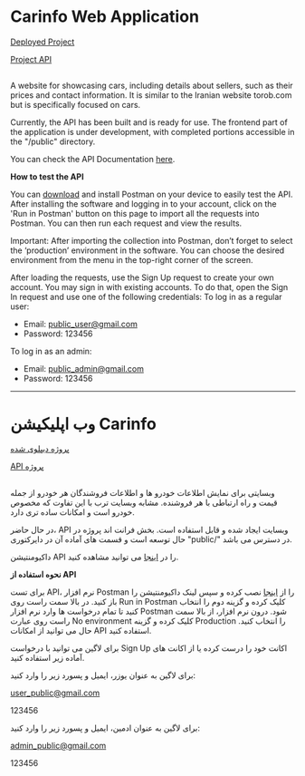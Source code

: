 # Carinfo Web Application

[Deployed Project](http://carinfo.infinicoder.ir)

[Project API](http://carinfo.infinicoder.ir/api/v1)

##

A website for showcasing cars, including details about sellers, such as their prices and contact information. It is similar to the Iranian website torob.com but is specifically focused on cars.

Currently, the API has been built and is ready for use. The frontend part of the application is under development, with completed portions accessible in the "/public" directory.

You can check the API Documentation [here](https://documenter.getpostman.com/view/35280116/2sA3s6FpuJ).

**How to test the API**

You can [download](https://www.postman.com/downloads/) and install Postman on your device to easily test the API. After installing the software and logging in to your account, click on the 'Run in Postman' button on this page to import all the requests into Postman. You can then run each request and view the results.

Important: After importing the collection into Postman, don’t forget to select the ‘production’ environment in the software. You can choose the desired environment from the menu in the top-right corner of the screen.

After loading the requests, use the Sign Up request to create your own account. You may sign in with existing accounts. To do that, open the Sign In request and use one of the following credentials:
To log in as a regular user:

- Email: public_user@gmail.com
- Password: 123456

To log in as an admin:

- Email: public_admin@gmail.com
- Password: 123456

---

# وب اپلیکیشن Carinfo

[پروژه دیپلوی شده](http://carinfo.infinicoder.ir)

[API پروژه](http://carinfo.infinicoder.ir/api/v1)

##

وبسایتی برای نمایش اطلاعات خودرو ها و اطلاعات فروشندگان هر خودرو از جمله قیمت و راه ارتباطی با هر فروشنده. مشابه وبسایت ترب با این تفاوت که مخصوص خودرو است و امکانات ساده تری دارد.

در حال حاضر، API وبسایت ایجاد شده و قابل استفاده است. بخش فرانت اند پروژه در حال توسعه است و قسمت های آماده آن در دایرکتوری "public/" در دسترس می باشد.

داکیومنتیشن API را در [اینجا](https://documenter.getpostman.com/view/35280116/2sA3s6FpuJ) می توانید مشاهده کنید.

**نحوه استفاده از API**

برای تست API، نرم افزار Postman را از [اینجا](https://www.postman.com/downloads/) نصب کرده و سپس لینک داکیومنتیشن را باز کنید. در بالا سمت راست روی Run in Postman کلیک کرده و گزینه دوم را انتخاب کنید تا تمام درخواست ها وارد نرم افزار Postman شود. درون نرم افزار،
از بالا سمت راست روی عبارت No environment کلیک کرده و گزینه Production را انتخاب کنید.
حال می توانید از امکانات API استفاده کنید.

برای لاگین می توانید با درخواست Sign Up اکانت خود را درست کرده یا از اکانت های آماده زیر استفاده کنید.

برای لاگین به عنوان یوزر، ایمیل و پسورد زیر را وارد کنید:

user_public@gmail.com

123456

برای لاگین به عنوان ادمین، ایمیل و پسورد زیر را وارد کنید:

admin_public@gmail.com

123456

